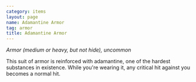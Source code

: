 ```yaml
---
category: items
layout: page
name: Adamantine Armor 
tag: armor
title: Adamantine Armor 
---
```


_Armor (medium or heavy, but not hide), uncommon_ 

This suit of armor is reinforced with adamantine, one of the hardest substances in existence. While you're wearing it, any critical hit against you becomes a normal hit. 
